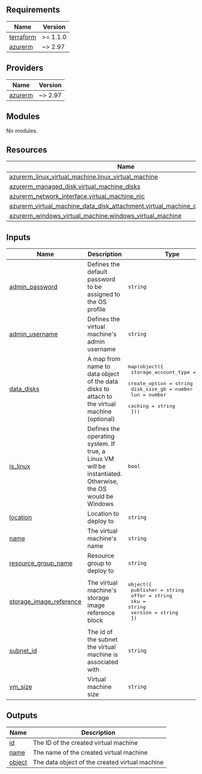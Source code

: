 <!-- BEGIN_TF_DOCS -->
## Requirements

| Name | Version |
|------|---------|
| <a name="requirement_terraform"></a> [terraform](#requirement\_terraform) | >= 1.1.0 |
| <a name="requirement_azurerm"></a> [azurerm](#requirement\_azurerm) | ~> 2.97 |

## Providers

| Name | Version |
|------|---------|
| <a name="provider_azurerm"></a> [azurerm](#provider\_azurerm) | ~> 2.97 |

## Modules

No modules.

## Resources

| Name | Type |
|------|------|
| [azurerm_linux_virtual_machine.linux_virtual_machine](https://registry.terraform.io/providers/hashicorp/azurerm/latest/docs/resources/linux_virtual_machine) | resource |
| [azurerm_managed_disk.virtual_machine_disks](https://registry.terraform.io/providers/hashicorp/azurerm/latest/docs/resources/managed_disk) | resource |
| [azurerm_network_interface.virtual_machine_nic](https://registry.terraform.io/providers/hashicorp/azurerm/latest/docs/resources/network_interface) | resource |
| [azurerm_virtual_machine_data_disk_attachment.virtual_machine_disk_attachments](https://registry.terraform.io/providers/hashicorp/azurerm/latest/docs/resources/virtual_machine_data_disk_attachment) | resource |
| [azurerm_windows_virtual_machine.windows_virtual_machine](https://registry.terraform.io/providers/hashicorp/azurerm/latest/docs/resources/windows_virtual_machine) | resource |

## Inputs

| Name | Description | Type | Default | Required |
|------|-------------|------|---------|:--------:|
| <a name="input_admin_password"></a> [admin\_password](#input\_admin\_password) | Defines the default password to be assigned to the OS profile | `string` | n/a | yes |
| <a name="input_admin_username"></a> [admin\_username](#input\_admin\_username) | Defines the virtual machine's admin username | `string` | n/a | yes |
| <a name="input_data_disks"></a> [data\_disks](#input\_data\_disks) | A map from name to data object of the data disks to attach to the virtual machine (optional) | <pre>map(object({<br>    storage_account_type = string<br>    create_option        = string<br>    disk_size_gb         = number<br>    lun                  = number<br>    caching              = string<br>  }))</pre> | `{}` | no |
| <a name="input_is_linux"></a> [is\_linux](#input\_is\_linux) | Defines the operating system. If true, a Linux VM will be instantiated. Otherwise, the OS would be Windows | `bool` | n/a | yes |
| <a name="input_location"></a> [location](#input\_location) | Location to deploy to | `string` | n/a | yes |
| <a name="input_name"></a> [name](#input\_name) | The virtual machine's name | `string` | n/a | yes |
| <a name="input_resource_group_name"></a> [resource\_group\_name](#input\_resource\_group\_name) | Resource group to deploy to | `string` | n/a | yes |
| <a name="input_storage_image_reference"></a> [storage\_image\_reference](#input\_storage\_image\_reference) | The virtual machine's storage image reference block | <pre>object({<br>    publisher = string<br>    offer     = string<br>    sku       = string<br>    version   = string<br>  })</pre> | n/a | yes |
| <a name="input_subnet_id"></a> [subnet\_id](#input\_subnet\_id) | The id of the subnet the virtual machine is associated with | `string` | n/a | yes |
| <a name="input_vm_size"></a> [vm\_size](#input\_vm\_size) | Virtual machine size | `string` | n/a | yes |

## Outputs

| Name | Description |
|------|-------------|
| <a name="output_id"></a> [id](#output\_id) | The ID of the created virtual machine |
| <a name="output_name"></a> [name](#output\_name) | The name of the created virtual machine |
| <a name="output_object"></a> [object](#output\_object) | The data object of the created virtual machine |
<!-- END_TF_DOCS -->